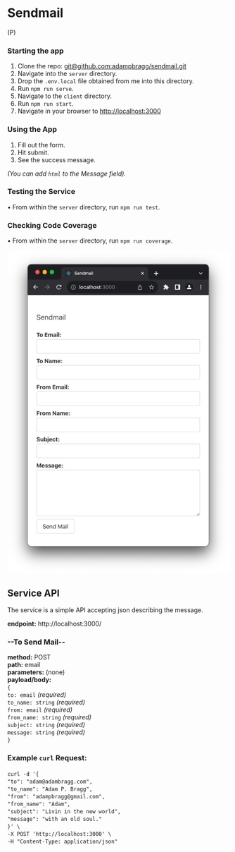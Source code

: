 # Sendmail
(P)

### Starting the app

1. Clone the repo: [git@github.com:adampbragg/sendmail.git](git@github.com:adampbragg/sendmail.git)
2. Navigate into the `server` directory.
3. Drop the `.env.local` file obtained from me into this directory.
4. Run `npm run serve`.
5. Navigate to the `client` directory.
6. Run `npm run start`.
7. Navigate in your browser to [http://localhost:3000](http://localhost:3000)

### Using the App

1. Fill out the form.
2. Hit submit.
3. See the success message.

*(You can add `html` to the Message field).*

### Testing the Service

• From within the `server` directory, run `npm run test`.

### Checking Code Coverage

• From within the `server` directory, run `npm run coverage`.

![sendmail form](sendmail.png)

## Service API

The service is a simple API accepting json describing the message.

**endpoint:** http://localhost:3000/  

### --To Send Mail--
**method:** POST  
**path:** email  
**parameters:** (none)  
**payload/body:**  
`{`  
  `to: email` *(required)*  
  `to_name: string` *(required)*  
  `from: email` *(required)*  
  `from_name: string` *(required)*  
  `subject: string` *(required)*  
  `message: string` *(required)*  
`}`

### Example `curl` Request:
`curl -d '{`  
  `"to": "adam@adambragg.com",`  
  `"to_name": "Adam P. Bragg",`  
  `"from": "adampbragg@gmail.com",`  
  `"from_name": "Adam",`  
  `"subject": "Livin in the new world",`  
  `"message": "with an old soul."`  
`}' \`  
`-X POST 'http://localhost:3000' \`  
`-H "Content-Type: application/json"`